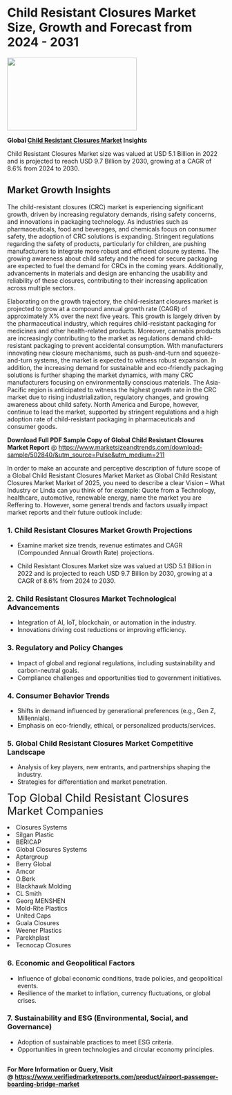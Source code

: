<H1>Child Resistant Closures Market Size, Growth and Forecast from 2024 - 2031</H1><img class="aligncenter size-medium wp-image-584254" src="https://thirdeyenews.in/wp-content/uploads/2024/09/Global-Market-Research-300x168.jpeg" alt="" width="300" height="168" /><p><strong>Global&nbsp;<a href="https://www.marketsizeandtrends.com/download-sample/502840/&amp;utm_source=Pulse&amp;utm_medium=211">Child Resistant Closures Market</a> Insights</strong></p><p>Child Resistant Closures Market size was valued at USD 5.1 Billion in 2022 and is projected to reach USD 9.7 Billion by 2030, growing at a CAGR of 8.6% from 2024 to 2030.</p><p><h2>Market Growth Insights</h2> <p>The child-resistant closures (CRC) market is experiencing significant growth, driven by increasing regulatory demands, rising safety concerns, and innovations in packaging technology. As industries such as pharmaceuticals, food and beverages, and chemicals focus on consumer safety, the adoption of CRC solutions is expanding. Stringent regulations regarding the safety of products, particularly for children, are pushing manufacturers to integrate more robust and efficient closure systems. The growing awareness about child safety and the need for secure packaging are expected to fuel the demand for CRCs in the coming years. Additionally, advancements in materials and design are enhancing the usability and reliability of these closures, contributing to their increasing application across multiple sectors. </p> <p>Elaborating on the growth trajectory, the child-resistant closures market is projected to grow at a compound annual growth rate (CAGR) of approximately X% over the next five years. This growth is largely driven by the pharmaceutical industry, which requires child-resistant packaging for medicines and other health-related products. Moreover, cannabis products are increasingly contributing to the market as regulations demand child-resistant packaging to prevent accidental consumption. With manufacturers innovating new closure mechanisms, such as push-and-turn and squeeze-and-turn systems, the market is expected to witness robust expansion. In addition, the increasing demand for sustainable and eco-friendly packaging solutions is further shaping the market dynamics, with many CRC manufacturers focusing on environmentally conscious materials. The Asia-Pacific region is anticipated to witness the highest growth rate in the CRC market due to rising industrialization, regulatory changes, and growing awareness about child safety. North America and Europe, however, continue to lead the market, supported by stringent regulations and a high adoption rate of child-resistant packaging in pharmaceuticals and consumer goods. </p><p><span class=""><strong>Download Full PDF Sample Copy of Global Child Resistant Closures Market Report</strong> @ <a href="https://www.marketsizeandtrends.com/download-sample/502840/&amp;utm_source=Pulse&amp;utm_medium=211" target="_blank">https://www.marketsizeandtrends.com/download-sample/502840/&amp;utm_source=Pulse&amp;utm_medium=211</a></span></p><p>In order to make an accurate and perceptive description of future scope of a Global&nbsp;Child Resistant Closures Market Market as Global&nbsp;Child Resistant Closures Market Market of 2025, you need to describe a clear Vision &ndash; What Industry or Linda can you think of for example: Quote from a Technology, healthcare, automotive, renewable energy, name the market you are Reffering to. However, some general trends and factors usually impact market reports and their future outlook include:</p><h3>1.&nbsp;<strong>Child Resistant Closures Market Growth Projections</strong></h3><ul><li>Examine market size trends, revenue estimates and CAGR (Compounded Annual Growth Rate) projections.</li><li><p>Child Resistant Closures Market size was valued at USD 5.1 Billion in 2022 and is projected to reach USD 9.7 Billion by 2030, growing at a CAGR of 8.6% from 2024 to 2030.</p></li></ul><h3>2.&nbsp;<strong>Child Resistant Closures Market Technological Advancements</strong></h3><ul><li>Integration of AI, IoT, blockchain, or automation in the industry.</li><li>Innovations driving cost reductions or improving efficiency.</li></ul><h3>3.&nbsp;<strong>Regulatory and Policy Changes</strong></h3><ul><li>Impact of global and regional regulations, including sustainability and carbon-neutral goals.</li><li>Compliance challenges and opportunities tied to government initiatives.</li></ul><h3>4.&nbsp;<strong>Consumer Behavior Trends</strong></h3><ul><li>Shifts in demand influenced by generational preferences (e.g., Gen Z, Millennials).</li><li>Emphasis on eco-friendly, ethical, or personalized products/services.</li></ul><h3>5.&nbsp;<strong>Global Child Resistant Closures Market Competitive Landscape</strong></h3><ul><li>Analysis of key players, new entrants, and partnerships shaping the industry.</li><li>Strategies for differentiation and market penetration.</li></ul><p data-pm-slice="1 1 []"><span style="color: inherit; font-family: inherit; font-size: 25px;">Top Global Child Resistant Closures Market Companies</span></p><div class="" data-test-id=""><p><li>Closures Systems</li><li> Silgan Plastic</li><li> BERICAP</li><li> Global Closures Systems</li><li> Aptargroup</li><li> Berry Global</li><li> Amcor</li><li> O.Berk</li><li> Blackhawk Molding</li><li> CL Smith</li><li> Georg MENSHEN</li><li> Mold-Rite Plastics</li><li> United Caps</li><li> Guala Closures</li><li> Weener Plastics</li><li> Parekhplast</li><li> Tecnocap Closures</li></p></div><h3>6.&nbsp;<strong>Economic and Geopolitical Factors</strong></h3><ul><li>Influence of global economic conditions, trade policies, and geopolitical events.</li><li>Resilience of the market to inflation, currency fluctuations, or global crises.</li></ul><h3>7.&nbsp;<strong>Sustainability and ESG (Environmental, Social, and Governance)</strong></h3><ul><li>Adoption of sustainable practices to meet ESG criteria.</li><li>Opportunities in green technologies and circular economy principles.</li></ul><h2><strong style="font-size: 14px;">For More Information or Query, Visit @&nbsp;</strong><a style="background-color: #ffffff; font-size: 14px;" href="https://www.marketsizeandtrends.com/report/child-resistant-closures-market/" target="_blank">https://www.verifiedmarketreports.com/product/airport-passenger-boarding-bridge-market</a></h2>
